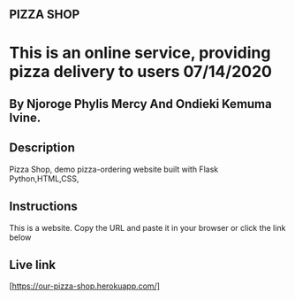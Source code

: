 ## PIZZA SHOP
# This is an online service, providing pizza delivery to users 07/14/2020

## By Njoroge Phylis Mercy And Ondieki Kemuma Ivine.

## Description
Pizza Shop, demo pizza-ordering website built with Flask Python,HTML,CSS,

## Instructions
This is a website. Copy the URL and paste it in your browser or click the link below

## Live link
[https://our-pizza-shop.herokuapp.com/]
